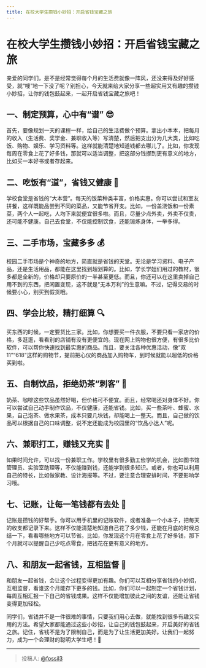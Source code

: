 ```yaml
---
title: 在校大学生攒钱小妙招：开启省钱宝藏之旅
---
```


# 在校大学生攒钱小妙招：开启省钱宝藏之旅

亲爱的同学们，是不是经常觉得每个月的生活费就像一阵风，还没来得及好好感受，就“嗖”地一下没了呢？别担心，今天就来给大家分享一些超实用又有趣的攒钱小妙招，让你的钱包鼓起来，一起开启省钱宝藏之旅吧！

## 一、制定预算，心中有“谱” 😎

首先，要像规划一天的课程一样，给自己的生活费做个预算。拿出小本本，把每月的收入（生活费、奖学金、兼职收入等）写清楚，然后把支出分为几大类，比如吃饭、购物、娱乐、学习资料等。这样就能清楚地知道钱都去哪儿了。比如，你发现每周在零食上花了好多钱，那就可以适当调整，把这部分钱挪到更有意义的地方，比如买一本好书或者存起来。

## 二、吃饭有“道”，省钱又健康 🥗

学校食堂是省钱的“大本营”。每天的饭菜种类丰富，价格实惠。你可以尝试和室友拼餐，这样既能品尝到不同的菜品，又能节省开支。比如，一份盖浇饭和一份素菜，两个人一起吃，人均下来就便宜很多啦。而且，尽量少点外卖，外卖不仅贵，还可能不健康。自己去食堂，不仅能控制饮食，还能锻炼身体，一举多得。

## 三、二手市场，宝藏多多 💰

校园二手市场是个神奇的地方，简直就是省钱的天堂。无论是学习资料、电子产品，还是生活用品，都能在这里找到超划算的。比如，学长学姐们用过的教材，很多都是全新的，价格却只要原价的一半甚至更低。而且，你还可以在这里卖掉自己用不到的东西，把闲置变现，这不就是“无本万利”的生意嘛。不过，记得交易的时候要小心，别买到假货哦。

## 四、学会比较，精打细算 🔍

买东西的时候，一定要货比三家。比如，你想要买一件衣服，不要只看一家店的价格，多逛逛，看看别的店铺有没有更便宜的。现在网上购物也很方便，有很多比价软件，可以帮你快速找到最实惠的商品。而且，要关注各种优惠活动，像“双11”“618”这样的购物节，提前把心仪的商品加入购物车，到时候就能以超低的价格买到啦。

## 五、自制饮品，拒绝奶茶“刺客” 🥤

奶茶、咖啡这些饮品虽然好喝，但价格可不便宜。而且，经常喝还对身体不好。你可以尝试自己动手制作饮品，不仅健康，还能省钱。比如，买一些茶叶、蜂蜜、水果，自己泡茶、做水果茶，成本只要几块钱，却能喝上一整天。而且，自己做的饮品可以根据自己的口味调整，说不定还能成为校园里的“饮品小达人”呢。

## 六、兼职打工，赚钱又充实 💼

如果时间允许，可以找一份兼职工作。学校里有很多勤工俭学的机会，比如图书馆管理员、实验室助理等，不仅能赚到钱，还能学到很多知识。或者，你也可以利用自己的特长，比如做家教、设计海报等。不过，要注意合理安排时间，不要影响学习哦。

## 七、记账，让每一笔钱都有去处 📝

记账是攒钱的好帮手。你可以用手机里的记账软件，或者准备一个小本子，把每天的收支都记录下来。这样不仅能清楚地知道自己花了多少钱，还能在月底的时候总结一下，看看哪些地方可以节省。比如，你发现这个月在零食上花了好多钱，那下个月就可以提醒自己少吃点零食，把钱花在更有意义的地方。

## 八、和朋友一起省钱，互相监督 💪

和朋友一起省钱，会让这个过程变得更加有趣。你们可以互相分享省钱的小妙招，互相监督，看谁这个月能存下更多的钱。比如，你们可以一起制定一个省钱计划，每周互相汇报一下自己的省钱成果。这样不仅能增加彼此之间的友谊，还能让省钱变得更加轻松。

同学们，省钱并不是一件很难的事情，只要我们用心去做，就能找到很多有趣又实用的方法。希望大家都能通过这些小妙招，让自己的钱包鼓起来，开启美好的省钱之旅。记住，省钱不是为了限制自己，而是为了让生活更加美好。让我们一起努力，成为一个会理财的聪明大学生吧！💪

---

> 投稿人: [@fossil3](https://github.com/fossil3)
